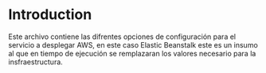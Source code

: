 # Introduction 
Este archivo contiene las difrentes opciones de configuración para el servicio a desplegar AWS, en este caso Elastic Beanstalk
este es un insumo al que en tiempo de ejecución se remplazaran los valores necesario para la insfraestructura.